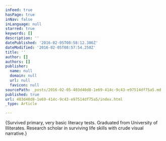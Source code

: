 ```yaml
---
inFeed: true
hasPage: true
inNav: false
inLanguage: null
starred: true
keywords: []
description: ''
datePublished: '2016-02-05T08:58:12.386Z'
dateModified: '2016-02-05T08:57:54.258Z'
title: ''
author: []
authors: []
publisher:
  name: null
  domain: null
  url: null
  favicon: null
sourcePath: _posts/2016-02-05-403d40d8-1e69-414c-9c43-e97514df75a5.md
published: true
url: 403d40d8-1e69-414c-9c43-e97514df75a5/index.html
_type: Article

---
```

{Survived primary, very basic literacy tests. Graduated from 
University of Illiterates. Research scholar in surviving life skills with
crude visual narrative.}